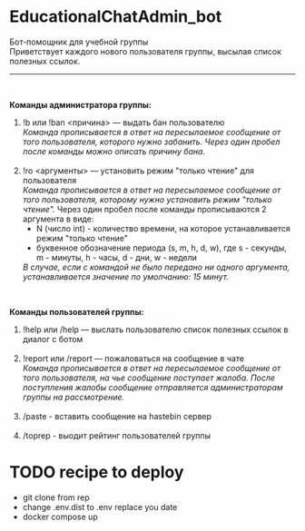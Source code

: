 # EducationalChatAdmin_bot

Бот-помощник для учебной группы<br>
Приветствует каждого нового пользователя группы, высылая список полезных ссылок.
<hr><br>


<b>Команды администратора группы:</b><br>
<ol>
    <li>
    !b или !ban &lt;причина&gt; — выдать бан пользователю<br>
    <i>Команда прописывается в ответ на пересылаемое сообщение от того пользователя, которого нужно забанить. 
    Через один пробел после команды можно описать причину бана.</i>
    </li>
    <br>
    <li>
    !ro &lt;аргументы&gt; — установить режим "только чтение" для пользователя<br>
    <i>Команда прописывается в ответ на пересылаемое сообщение от того пользователя, которому нужно установить режим "только чтение".</i>
    Через один пробел после команды прописываются 2 аргумента в виде:
        <ul type="disc">
        <li>
        N (число int) - количество времени, на которое устанавливается режим "только чтение"
        </li>
        <li>
        буквенное обозначение периода (s, m, h, d, w), где s - секунды, m - минуты, h - часы, d - дни, w - недели
        </li>
        </ul>
    <i>В случае, если с командой не было передано ни одного аргумента, устанавливается значение по умолчанию: 15 минут.</i>
    </li>
</ol>
<br>

<b>Команды пользователей группы:</b>
<ol>
    <li>
    !help или /help — выслать пользователю список полезных ссылок в диалог с ботом
    </li>
    <br>
    <li>
    !report или /report — пожаловаться на сообщение в чате<br>
    <i>Команда прописывается в ответ на пересылаемое сообщение от того пользователя, на чье сообщение поступает жалоба.
    После поступления жалобы сообщение отправляется администраторам группы на рассмотрение.</i>
    </li>
    <br>
    <li>
    /paste - вставить сообщение на hastebin сервер
    </li>
    <br>
    <li>
    /toprep - выодит рейтинг пользователей группы
    </li>
</ol>

# TODO recipe to deploy
- git clone from rep
- change .env.dist to .env replace you date
- docker compose up